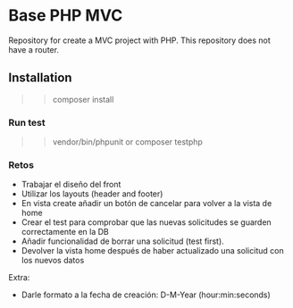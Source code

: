 # Base PHP MVC
Repository for create a MVC project with PHP. This repository does not have a router.

## Installation

>> composer install

### Run test

>> vendor/bin/phpunit
or
>> composer testphp

### Retos
- Trabajar el diseño del front
- Utilizar los layouts (header and footer)
- En vista create añadir un botón de cancelar para volver a la vista de home
- Crear el test para comprobar que las nuevas solicitudes se guarden correctamente en la DB
- Añadir funcionalidad de borrar una solicitud (test first).
- Devolver la vista home después de haber actualizado una solicitud con los nuevos datos 

Extra:
- Darle formato a la fecha de creación: D-M-Year (hour:min:seconds)
